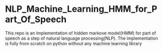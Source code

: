 # NLP_Machine_Learning_HMM_for_Part_Of_Speech
This repo is an Implementation of hidden markove model(HMM) for part of speech as a step of natural language processing(NLP). The implementation is fully from scratch on python without any machine learning library
